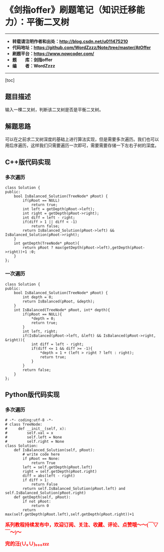 # 《剑指offer》刷题笔记（知识迁移能力）：平衡二叉树

----------

- **转载请注明作者和出处：http://blog.csdn.net/u011475210**
- **代码地址：https://github.com/WordZzzz/Note/tree/master/AtOffer**
- **刷题平台：https://www.nowcoder.com/**
- **题&emsp;&emsp;库：剑指offer**
- **编&emsp;&emsp;者：WordZzzz**

----------

[toc]

## 题目描述

输入一棵二叉树，判断该二叉树是否是平衡二叉树。

## 解题思路

可以在之前求二叉树深度的基础上进行算法实现，但是需要多次遍历。我们也可以用后序遍历，这样我们只需要遍历一次即可，需要需要存储一下左右子树的深度。

## C++版代码实现

### 多次遍历

```
class Solution {
public:
    bool IsBalanced_Solution(TreeNode* pRoot) {
        if(pRoot == NULL)
            return true;
        int left = getDepth(pRoot->left);
        int right = getDepth(pRoot->right);
        int diff = left - right;
        if(diff > 1 || diff < -1)
            return false;
        return IsBalanced_Solution(pRoot->left) && IsBalanced_Solution(pRoot->right);
    }
    int getDepth(TreeNode* pRoot){
        return pRoot ? max(getDepth(pRoot->left),getDepth(pRoot->right))+1 :0;
    }
};
```

### 一次遍历

```
class Solution {
public:
    bool IsBalanced_Solution(TreeNode* pRoot) {
        int depth = 0;
        return IsBalanced(pRoot, &depth);
    }
    int IsBalanced(TreeNode* pRoot, int* depth){
        if(pRoot == NULL){
            *depth = 0;
            return true;
        }
        int left, right;
        if(IsBalanced(pRoot->left, &left) && IsBalanced(pRoot->right, &right)){
            int diff = left - right;
            if(diff <= 1 && diff >= -1){
                *depth = 1 + (left > right ? left : right);
                return true;
            }
        }
        return false;
    }
};
```

## Python版代码实现

### 多次遍历

```
# -*- coding:utf-8 -*-
# class TreeNode:
#     def __init__(self, x):
#         self.val = x
#         self.left = None
#         self.right = None
class Solution:
    def IsBalanced_Solution(self, pRoot):
        # write code here
        if pRoot == None:
            return True
        left = self.getDepth(pRoot.left)
        right = self.getDepth(pRoot.right)
        diff = abs(left - right)
        if diff > 1:
            return False
        return self.IsBalanced_Solution(pRoot.left) and self.IsBalanced_Solution(pRoot.right)
    def getDepth(self, pRoot):
        if not pRoot:
            return 0
        return max(self.getDepth(pRoot.left),self.getDepth(pRoot.right))+1
```

**<font color="red" size=3 face="仿宋">系列教程持续发布中，欢迎订阅、关注、收藏、评论、点赞哦～～(￣▽￣～)～</font>**

**<font color="red" size=3 face="仿宋">完的汪(∪｡∪)｡｡｡zzz</font>**